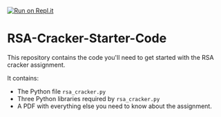 [![Run on Repl.it](https://repl.it/badge/github/CPSC-348-01-Fall-2020-Org/RSA-Cracker-Starter-Code)](https://repl.it/github/CPSC-348-01-Fall-2020-Org/RSA-Cracker-Starter-Code)

# RSA-Cracker-Starter-Code

This repository contains the code you'll need to get started with the RSA cracker assignment.

It contains:
 - The Python file `rsa_cracker.py`
 - Three Python libraries required by `rsa_cracker.py`
 - A PDF with everything else you need to know about the assignment.
